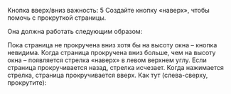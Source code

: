 Кнопка вверх/вниз
важность: 5
Создайте кнопку «наверх», чтобы помочь с прокруткой страницы.

Она должна работать следующим образом:

Пока страница не прокручена вниз хотя бы на высоту окна – кнопка невидима.
Когда страница прокручена вниз больше, чем на высоту окна – появляется стрелка «наверх» в 
левом верхнем углу. Если страница прокручивается назад, стрелка исчезает.
Когда нажимается стрелка, страница прокручивается вверх.
Как тут (слева-сверху, прокрутите):